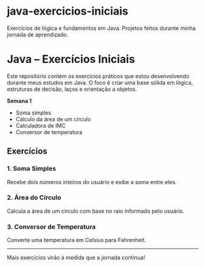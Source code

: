 # java-exercicios-iniciais
Exercícios de lógica e fundamentos em Java. Projetos feitos durante minha jornada de aprendizado.
# Java – Exercícios Iniciais

Este repositório contém os exercícios práticos que estou desenvolvendo durante meus estudos em Java. O foco é criar uma base sólida em lógica, estruturas de decisão, laços e orientação a objetos.

**Semana 1**  
- Soma simples  
- Cálculo da área de um círculo  
- Calculadora de IMC  
- Conversor de temperatura

## Exercícios

### 1. Soma Simples
Recebe dois números inteiros do usuário e exibe a soma entre eles.

### 2. Área do Círculo
Calcula a área de um círculo com base no raio informado pelo usuário.

### 3. Conversor de Temperatura
Converte uma temperatura em Celsius para Fahrenheit.

---

Mais exercícios virão à medida que a jornada continua!
